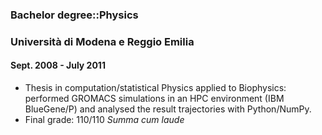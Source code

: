 ### Bachelor degree::Physics
### Università di Modena e Reggio Emilia
#### Sept. 2008 - July 2011
- Thesis in computation/statistical Physics applied to Biophysics: performed
GROMACS simulations in an HPC environment (IBM BlueGene/P) and analysed the
result trajectories with Python/NumPy.
- Final grade: 110/110 _Summa cum laude_
